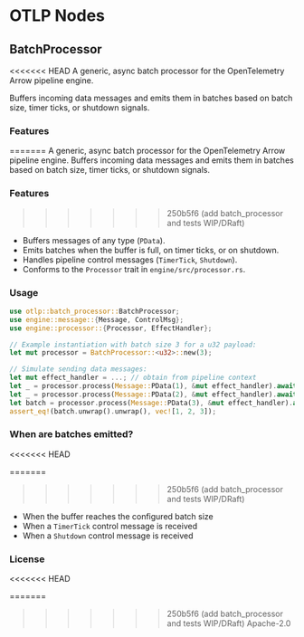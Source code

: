 # OTLP Nodes

## BatchProcessor

<<<<<<< HEAD
A generic, async batch processor for the OpenTelemetry Arrow pipeline engine. 

Buffers incoming data messages and emits them in batches based on batch size, timer ticks, or shutdown signals.

### Features

=======
A generic, async batch processor for the OpenTelemetry Arrow pipeline engine. Buffers incoming data messages and emits them in batches based on batch size, timer ticks, or shutdown signals.

### Features
>>>>>>> 250b5f6 (add batch_processor and tests WIP/DRaft)
- Buffers messages of any type (`PData`).
- Emits batches when the buffer is full, on timer ticks, or on shutdown.
- Handles pipeline control messages (`TimerTick`, `Shutdown`).
- Conforms to the `Processor` trait in `engine/src/processor.rs`.

### Usage

```rust
use otlp::batch_processor::BatchProcessor;
use engine::message::{Message, ControlMsg};
use engine::processor::{Processor, EffectHandler};

// Example instantiation with batch size 3 for a u32 payload:
let mut processor = BatchProcessor::<u32>::new(3);

// Simulate sending data messages:
let mut effect_handler = ...; // obtain from pipeline context
let _ = processor.process(Message::PData(1), &mut effect_handler).await;
let _ = processor.process(Message::PData(2), &mut effect_handler).await;
let batch = processor.process(Message::PData(3), &mut effect_handler).await;
assert_eq!(batch.unwrap().unwrap(), vec![1, 2, 3]);
```

### When are batches emitted?
<<<<<<< HEAD

=======
>>>>>>> 250b5f6 (add batch_processor and tests WIP/DRaft)
- When the buffer reaches the configured batch size
- When a `TimerTick` control message is received
- When a `Shutdown` control message is received

### License
<<<<<<< HEAD

=======
>>>>>>> 250b5f6 (add batch_processor and tests WIP/DRaft)
Apache-2.0
